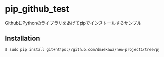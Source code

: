 pip_github_test
=================
GithubにPythonのライブラリをあげてpipでインストールするサンプル

Installation
------------
```bash
$ sudo pip install git+https://github.com/dmaekawa/new-project1/tree/python_test.git
